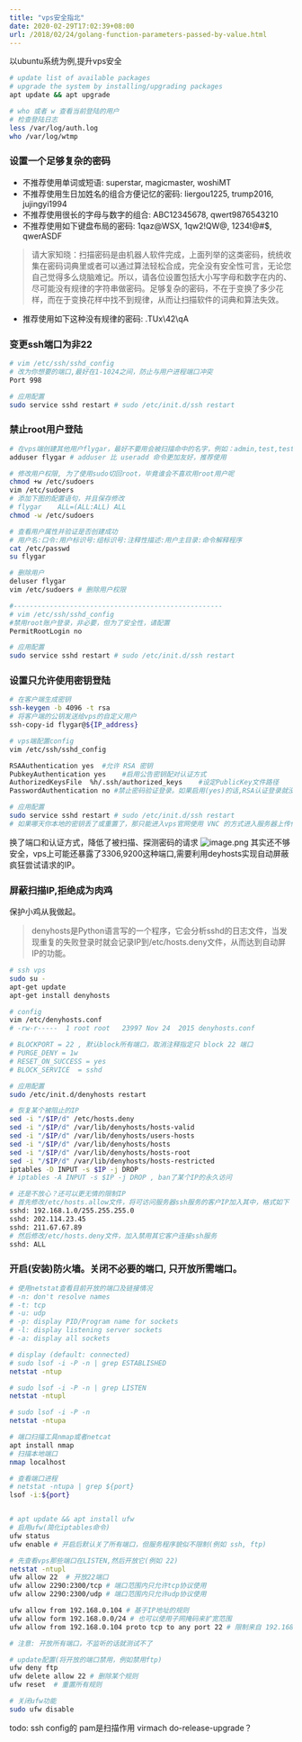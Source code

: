 ```yaml
---
title: "vps安全指北"
date: 2020-02-29T17:02:39+08:00
url: /2018/02/24/golang-function-parameters-passed-by-value.html
---
```


以ubuntu系统为例,提升vps安全

```sh
# update list of available packages 
# upgrade the system by installing/upgrading packages
apt update && apt upgrade

# who 或者 w 查看当前登陆的用户
# 检查登陆日志
less /var/log/auth.log
who /var/log/wtmp

```

### 设置一个足够复杂的密码
- 不推荐使用单词或短语: superstar, magicmaster, woshiMT
- 不推荐使用生日加姓名的组合方便记忆的密码: liergou1225, trump2016, jujingyi1994
- 不推荐使用很长的字母与数字的组合: ABC12345678, qwert9876543210
- 不推荐使用如下键盘布局的密码: 1qaz@WSX, 1qw2!QW@, 1234!@#$, qwerASDF
>请大家知晓：扫描密码是由机器人软件完成，上面列举的这类密码，统统收集在密码词典里或者可以通过算法轻松合成，完全没有安全性可言，无论您自己觉得多么烧脑难记。所以，请各位设置包括大小写字母和数字在内的、尽可能没有规律的字符串做密码。足够复杂的密码，不在于变换了多少花样，而在于变换花样中找不到规律，从而让扫描软件的词典和算法失效。
- 推荐使用如下这种没有规律的密码: .TUx\42\qA

### 变更ssh端口为非22
```sh
# vim /etc/ssh/sshd_config
# 改为你想要的端口,最好在1-1024之间，防止与用户进程端口冲突
Port 998

# 应用配置
sudo service sshd restart # sudo /etc/init.d/ssh restart
```

### 禁止root用户登陆
```sh
# 在vps端创建其他用户flygar，最好不要用会被扫描命中的名字，例如：admin,test,testuser1, foobar
adduser flygar # adduser 比 useradd 命令更加友好，推荐使用

# 修改用户权限, 为了使用sudo切回root，毕竟谁会不喜欢用root用户呢
chmod +w /etc/sudoers
vim /etc/sudoers
# 添加下图的配置语句，并且保存修改
# flygar	ALL=(ALL:ALL) ALL
chmod -w /etc/sudoers

# 查看用户属性并验证是否创建成功
# 用户名:口令:用户标识号:组标识号:注释性描述:用户主目录:命令解释程序
cat /etc/passwd
su flygar

# 删除用户
deluser flygar
vim /etc/sudoers # 删除用户权限

#----------------------------------------------------
# vim /etc/ssh/sshd_config
#禁用root账户登录，非必要，但为了安全性，请配置
PermitRootLogin no

# 应用配置
sudo service sshd restart # sudo /etc/init.d/ssh restart
```

### 设置只允许使用密钥登陆
```sh
# 在客户端生成密钥
ssh-keygen -b 4096 -t rsa
# 将客户端的公钥发送给vps的自定义用户
ssh-copy-id flygar@${IP_address}

# vps端配置config
vim /etc/ssh/sshd_config

RSAAuthentication yes  #允许 RSA 密钥
PubkeyAuthentication yes    #启用公告密钥配对认证方式 
AuthorizedKeysFile  %h/.ssh/authorized_keys    #设定PublicKey文件路径
PasswordAuthentication no #禁止密码验证登录。如果启用(yes)的话,RSA认证登录就没有意义了

# 应用配置
sudo service sshd restart # sudo /etc/init.d/ssh restart
# 如果哪天你本地的密钥丢了或重置了，那只能进入vps官网使用 VNC 的方式进入服务器上传你的公钥了
```
换了端口和认证方式，降低了被扫描、探测密码的请求
![image.png](https://i.loli.net/2020/03/02/dxKW2rAg9CHynmf.png)
其实还不够安全，vps上可能还暴露了3306,9200这种端口,需要利用deyhosts实现自动屏蔽疯狂尝试请求的IP。

### 屏蔽扫描IP,拒绝成为肉鸡
保护小鸡从我做起。  

>denyhosts是Python语言写的一个程序，它会分析sshd的日志文件，当发现重复的失败登录时就会记录IP到/etc/hosts.deny文件，从而达到自动屏IP的功能。

```sh
# ssh vps
sudo su - 
apt-get update
apt-get install denyhosts

# config
vim /etc/denyhosts.conf
# -rw-r-----  1 root root   23997 Nov 24  2015 denyhosts.conf

# BLOCKPORT = 22 , 默认block所有端口，取消注释指定只 block 22 端口
# PURGE_DENY = 1w
# RESET_ON_SUCCESS = yes
# BLOCK_SERVICE  = sshd

# 应用配置
sudo /etc/init.d/denyhosts restart

# 恢复某个被阻止的IP
sed -i "/$IP/d" /etc/hosts.deny
sed -i "/$IP/d" /var/lib/denyhosts/hosts-valid
sed -i "/$IP/d" /var/lib/denyhosts/users-hosts
sed -i "/$IP/d" /var/lib/denyhosts/hosts
sed -i "/$IP/d" /var/lib/denyhosts/hosts-root
sed -i "/$IP/d" /var/lib/denyhosts/hosts-restricted
iptables -D INPUT -s $IP -j DROP 
# iptables -A INPUT -s $IP -j DROP , ban了某个IP的永久访问

# 还是不放心？还可以更无情的限制IP
# 首先修改/etc/hosts.allow文件，将可访问服务器ssh服务的客户IP加入其中，格式如下
sshd: 192.168.1.0/255.255.255.0
sshd: 202.114.23.45
sshd: 211.67.67.89
# 然后修改/etc/hosts.deny文件，加入禁用其它客户连接ssh服务
sshd: ALL
```

### 开启(安装)防火墙。关闭不必要的端口, 只开放所需端口。
```sh
# 使用netstat查看目前开放的端口及链接情况
# -n: don't resolve names 
# -t: tcp 
# -u: udp 
# -p: display PID/Program name for sockets
# -l: display listening server sockets
# -a: display all sockets

# display (default: connected) 
# sudo lsof -i -P -n | grep ESTABLISHED
netstat -ntup 

# sudo lsof -i -P -n | grep LISTEN
netstat -ntupl  

# sudo lsof -i -P -n 
netstat -ntupa

# 端口扫描工具nmap或者netcat
apt install nmap
# 扫描本地端口
nmap localhost

# 查看端口进程 
# netstat -ntupa | grep ${port}
lsof -i:${port}


# apt update && apt install ufw 
# 启用ufw(简化iptables命令)
ufw status
ufw enable # 开启后默认关了所有端口，但服务程序貌似不限制(例如 ssh, ftp)

# 先查看vps那些端口在LISTEN,然后开放它(例如 22)
netstat -ntupl
ufw allow 22  # 开放22端口
ufw allow 2290:2300/tcp # 端口范围内只允许tcp协议使用
ufw allow 2290:2300/udp # 端口范围内只允许udp协议使用

ufw allow from 192.168.0.104 # 基于IP地址的规则
ufw allow form 192.168.0.0/24 # 也可以使用子网掩码来扩宽范围
ufw allow from 192.168.0.104 proto tcp to any port 22 # 限制来自 192.168.0.104 的 IP 只能使用 tcp 协议和通过 22端口 来访问

# 注意: 开放所有端口，不监听的话就测试不了

# update配置(将开放的端口禁用，例如禁用ftp)
ufw deny ftp
ufw delete allow 22 # 删除某个规则
ufw reset  # 重置所有规则

# 关闭ufw功能
sudo ufw disable
```

todo: ssh config的 pam是扫描作用
virmach do-release-upgrade？